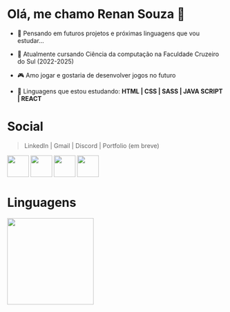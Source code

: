 # Olá, me chamo Renan Souza 👋

- 🤔 Pensando em futuros projetos e próximas linguagens que vou estudar...

- 📓 Atualmente cursando Ciência da computação na Faculdade Cruzeiro do Sul (2022-2025)

- 🎮 Amo jogar e gostaria de desenvolver jogos no futuro

- 📱 Linguagens que estou estudando: <strong>HTML | CSS | SASS | JAVA SCRIPT | REACT</strong>

# Social
> LinkedIn | Gmail | Discord | Portfolio (em breve)
<div justify="center">
  <a margin="0 20px" href="https://www.linkedin.com/in/renan-souza-039574236/" target="_blank"><img width="50px" heigh="50px" src="https://img.icons8.com/color/48/000000/linkedin.png"/></a>
  <a href="mailto:renansouza.sm@gmail.com"><img width="50px" heigh="50px" src="https://img.icons8.com/color/48/000000/google-plus--v1.png" target="_blank"></a>
  <a href="https://discord.com/channels/Renan#7312"><img width="50px" heigh="50px" src="https://img.icons8.com/color/48/000000/discord-logo.png"/></a>
  <a href="https://www.linkedin.com/in/renan-souza-039574236/" target="_blank"><img width="50px" heigh="50px" src="https://user-images.githubusercontent.com/101893896/171057609-c78c7c77-27ab-47ae-ad58-e3533d00af3e.svg"/></a>
</div>

# Linguagens
<div>
  <img height="200px" whidth="400px" src="https://github-readme-stats.vercel.app/api/top-langs/?username=RenanSouz&layout=compact&langs_count=16&theme=tokyonight"/>
</div>
